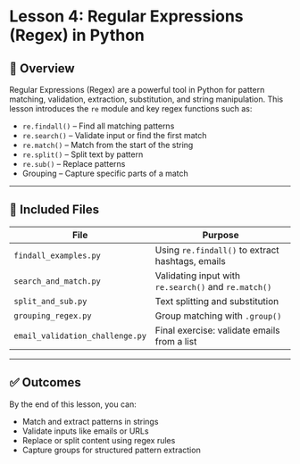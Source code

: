 # Lesson 4: Regular Expressions (Regex) in Python

## 📌 Overview
Regular Expressions (Regex) are a powerful tool in Python for pattern matching, validation, extraction, substitution, and string manipulation. This lesson introduces the `re` module and key regex functions such as:

- `re.findall()` – Find all matching patterns
- `re.search()` – Validate input or find the first match
- `re.match()` – Match from the start of the string
- `re.split()` – Split text by pattern
- `re.sub()` – Replace patterns
- Grouping – Capture specific parts of a match

---

## 📂 Included Files

| File                        | Purpose                                                |
|-----------------------------|--------------------------------------------------------|
| `findall_examples.py`       | Using `re.findall()` to extract hashtags, emails       |
| `search_and_match.py`       | Validating input with `re.search()` and `re.match()`   |
| `split_and_sub.py`          | Text splitting and substitution                        |
| `grouping_regex.py`         | Group matching with `.group()`                         |
| `email_validation_challenge.py` | Final exercise: validate emails from a list         |

---

## ✅ Outcomes

By the end of this lesson, you can:
- Match and extract patterns in strings
- Validate inputs like emails or URLs
- Replace or split content using regex rules
- Capture groups for structured pattern extraction
